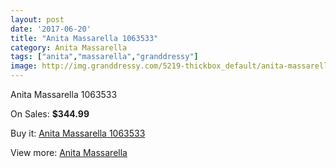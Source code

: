```yaml
---
layout: post
date: '2017-06-20'
title: "Anita Massarella 1063533"
category: Anita Massarella
tags: ["anita","massarella","granddressy"]
image: http://img.granddressy.com/5219-thickbox_default/anita-massarella-1063533.jpg
---
```

Anita Massarella 1063533

On Sales: **$344.99**
<a href="https://www.granddressy.com/en/anita-massarella/4561-anita-massarella-1063533.html"><amp-img layout="responsive" width="600" height="600" src="//img.granddressy.com/5219-thickbox_default/anita-massarella-1063533.jpg" alt="Anita Massarella 1063533 0" /></a>

Buy it: [Anita Massarella 1063533](https://www.granddressy.com/en/anita-massarella/4561-anita-massarella-1063533.html "Anita Massarella 1063533")

View more: [Anita Massarella](https://www.granddressy.com/en/210-anita-massarella "Anita Massarella")